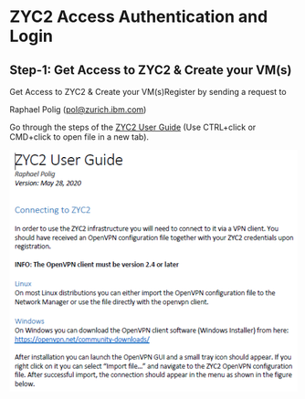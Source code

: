 # ZYC2 Access Authentication and Login

## Step-1: Get Access to ZYC2 & Create your VM(s)
Get Access to ZYC2 &amp; Create your VM(s)Register by sending a request to

Raphael Polig (pol@zurich.ibm.com)

Go through the steps of the [ZYC2 User Guide](ZYC2_User_Guide.pdf) (Use CTRL+click or CMD+click to open file in a new tab).

![image](images/image3.png)


